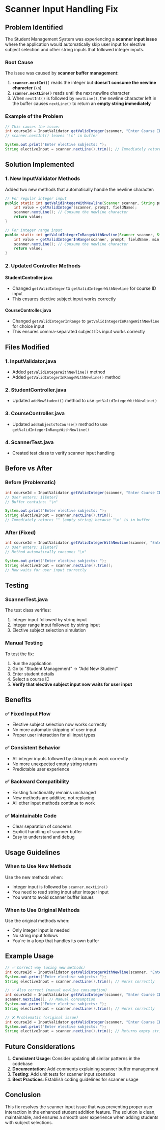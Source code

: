 # Scanner Input Handling Fix

## Problem Identified

The Student Management System was experiencing a **scanner input issue** where the application would automatically skip user input for elective subject selection and other string inputs that followed integer inputs.

### Root Cause

The issue was caused by **scanner buffer management**:

1. **`scanner.nextInt()`** reads the integer but **doesn't consume the newline character** (`\n`)
2. **`scanner.nextLine()`** reads until the next newline character
3. When `nextInt()` is followed by `nextLine()`, the newline character left in the buffer causes `nextLine()` to return an **empty string immediately**

### Example of the Problem

```java
// This causes the issue:
int courseId = InputValidator.getValidInteger(scanner, "Enter Course ID: ", "Course ID");
// scanner.nextInt() leaves '\n' in buffer

System.out.print("Enter elective subjects: ");
String electiveInput = scanner.nextLine().trim(); // Immediately returns empty string!
```

## Solution Implemented

### 1. **New InputValidator Methods**

Added two new methods that automatically handle the newline character:

```java
// For regular integer input
public static int getValidIntegerWithNewline(Scanner scanner, String prompt, String fieldName) {
    int value = getValidInteger(scanner, prompt, fieldName);
    scanner.nextLine(); // Consume the newline character
    return value;
}

// For integer range input
public static int getValidIntegerInRangeWithNewline(Scanner scanner, String prompt, String fieldName, int min, int max) {
    int value = getValidIntegerInRange(scanner, prompt, fieldName, min, max);
    scanner.nextLine(); // Consume the newline character
    return value;
}
```

### 2. **Updated Controller Methods**

#### **StudentController.java**
- Changed `getValidInteger` to `getValidIntegerWithNewline` for course ID input
- This ensures elective subject input works correctly

#### **CourseController.java**
- Changed `getValidIntegerInRange` to `getValidIntegerInRangeWithNewline` for choice input
- This ensures comma-separated subject IDs input works correctly

## Files Modified

### 1. **InputValidator.java**
- Added `getValidIntegerWithNewline()` method
- Added `getValidIntegerInRangeWithNewline()` method

### 2. **StudentController.java**
- Updated `addNewStudent()` method to use `getValidIntegerWithNewline()`

### 3. **CourseController.java**
- Updated `addSubjectsToCourse()` method to use `getValidIntegerInRangeWithNewline()`

### 4. **ScannerTest.java**
- Created test class to verify scanner input handling

## Before vs After

### **Before (Problematic)**
```java
int courseId = InputValidator.getValidInteger(scanner, "Enter Course ID: ", "Course ID");
// User enters: 1[Enter]
// Buffer contains: "\n"

System.out.print("Enter elective subjects: ");
String electiveInput = scanner.nextLine().trim();
// Immediately returns "" (empty string) because "\n" is in buffer
```

### **After (Fixed)**
```java
int courseId = InputValidator.getValidIntegerWithNewline(scanner, "Enter Course ID: ", "Course ID");
// User enters: 1[Enter]
// Method automatically consumes "\n"

System.out.print("Enter elective subjects: ");
String electiveInput = scanner.nextLine().trim();
// Now waits for user input correctly
```

## Testing

### **ScannerTest.java**
The test class verifies:
1. Integer input followed by string input
2. Integer range input followed by string input  
3. Elective subject selection simulation

### **Manual Testing**
To test the fix:
1. Run the application
2. Go to "Student Management" → "Add New Student"
3. Enter student details
4. Select a course ID
5. **Verify that elective subject input now waits for user input**

## Benefits

### ✅ **Fixed Input Flow**
- Elective subject selection now works correctly
- No more automatic skipping of user input
- Proper user interaction for all input types

### ✅ **Consistent Behavior**
- All integer inputs followed by string inputs work correctly
- No more unexpected empty string returns
- Predictable user experience

### ✅ **Backward Compatibility**
- Existing functionality remains unchanged
- New methods are additive, not replacing
- All other input methods continue to work

### ✅ **Maintainable Code**
- Clear separation of concerns
- Explicit handling of scanner buffer
- Easy to understand and debug

## Usage Guidelines

### **When to Use New Methods**
Use the new methods when:
- Integer input is followed by `scanner.nextLine()`
- You need to read string input after integer input
- You want to avoid scanner buffer issues

### **When to Use Original Methods**
Use the original methods when:
- Only integer input is needed
- No string input follows
- You're in a loop that handles its own buffer

## Example Usage

```java
// ✅ Correct way (using new methods)
int courseId = InputValidator.getValidIntegerWithNewline(scanner, "Enter Course ID: ", "Course ID");
System.out.print("Enter elective subjects: ");
String electiveInput = scanner.nextLine().trim(); // Works correctly

// ✅ Also correct (manual newline consumption)
int courseId = InputValidator.getValidInteger(scanner, "Enter Course ID: ", "Course ID");
scanner.nextLine(); // Manual consumption
System.out.print("Enter elective subjects: ");
String electiveInput = scanner.nextLine().trim(); // Works correctly

// ❌ Problematic (original issue)
int courseId = InputValidator.getValidInteger(scanner, "Enter Course ID: ", "Course ID");
System.out.print("Enter elective subjects: ");
String electiveInput = scanner.nextLine().trim(); // Returns empty string!
```

## Future Considerations

1. **Consistent Usage**: Consider updating all similar patterns in the codebase
2. **Documentation**: Add comments explaining scanner buffer management
3. **Testing**: Add unit tests for scanner input scenarios
4. **Best Practices**: Establish coding guidelines for scanner usage

## Conclusion

This fix resolves the scanner input issue that was preventing proper user interaction in the enhanced student addition feature. The solution is clean, maintainable, and ensures a smooth user experience when adding students with subject selections. 